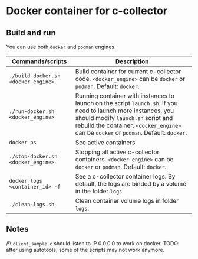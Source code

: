 # Docker container for c-collector

## Build and run 
You can use both `docker` and `podman` engines.

| Commands/scripts                     | Description             |
| ------------------------------------ |-------------------------|
| `./build-docker.sh <docker_engine>`  | Build container for current c-collector code. `<docker_engine>` can be `docker` or `podman`. Default: `docker`. |
| `./run-docker.sh <docker_engine>`    | Running container with instances to launch on the script `launch.sh`. If you need to launch more instances, you should modify `launch.sh` script and rebuild the container. `<docker_engine>` can be `docker` or `podman`. Default: `docker`. |
| `docker ps`                          | See active containers |
| `./stop-docker.sh <docker_engine>`   | Stopping all active c-collector containers. `<docker_engine>` can be `docker` or `podman`. Default: `docker`. |
| `docker logs <container_id> -f`      | See a c-collector container logs. By default, the logs are binded by a volume in the folder `logs` |
| `./clean-logs.sh`                    | Clean container volume logs in folder `logs`. |

## Notes
/!\ `client_sample.c` should listen to IP 0.0.0.0 to work on docker.
TODO: after using autotools, some of the scripts may not work anymore.